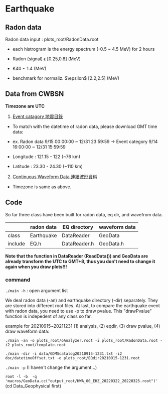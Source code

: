 # Earthquake

## Radon data

Radon data input : plots_root/RadonData.root

+ each histrogram is the energy spectrum (-0.5 ~ 4.5 MeV)  for 2 hours

+ Radon (signal) $\epsilon$  [0.25,0.8] (MeV)

+ K40 ~ 1.4 (MeV)

+ benchmark for normaliz. $\epsilon\$ [2.2,2.5] (MeV)


## Data from CWBSN

**Timezone are UTC**

1. [Event catagory 地震目錄](https://gdmsn.cwb.gov.tw/catalogDownload.php)

+ To match with the datetime of radon data, please download GMT time data:

+ ex. Radon data 9/15 00:00:00 ~ 12/31 23:59:59 -> Event category 9/14 16:00:00 ~ 12/31 15:59:59

+ Longitude : 121.15 - 122 (~76 km)

+ Latitude : 23.30 - 24.30 (~110 km)

2. [Continuous Waveform Data 連續波形資料](https://gdmsn.cwb.gov.tw/eqconDownload.php)

+	Timezone is same as above.

## Code

So far three class have been built for radon data, eq dir, and wavefrom data.	

|           | radon data | EQ directory | waveform data   |
| --------- | ---------- | ------------ | --------------- |
| class     | Earthquake | DataReader   | GeoData         |
| include   | EQ.h       | DataReader.h | GeoData.h       |

**Note that the function in DataReader (ReadData()) and GeoData are already transform the UTC to GMT+8, thus you don't need to change it again when you draw plots!!!**

### command

`./main -h` : open argument list

We deal radon data (-an) and earthquake directory (-dir) separately. They are stored into different root files. At last, to compare the earthquake event with radon data, you need to use -p to draw pvalue. This "drawPvalue" function is indepedent of any class so far. 

example for 20210915~20211231 (1) analysis, (2) eqdir, (3) draw pvalue, (4) draw waveform data:

`./main -an -o plots_root/oAnalyzer.root -i plots_root/RadonData.root -i2 plots_root/template.root`

`./main -dir -i data/GDMScatalog20210915-1231.txt -i2 doc/datetimeOffset.txt -o plots_root/EQdir20210915-1231.root`

`./main -p` (I haven't change the argument...)

`root -l -b  -q 'macros/GeoData.cc("output_root/HWA_00_EHZ_20220322_20220325.root")'` (cd Data_Geophysical first)


